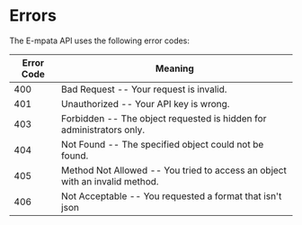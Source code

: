 # Errors

The E-mpata API uses the following error codes:


Error Code | Meaning
---------- | -------
400 | Bad Request -- Your request is invalid.
401 | Unauthorized -- Your API key is wrong.
403 | Forbidden -- The object requested is hidden for administrators only.
404 | Not Found -- The specified object could not be found.
405 | Method Not Allowed -- You tried to access an object with an invalid method.
406 | Not Acceptable -- You requested a format that isn't json
